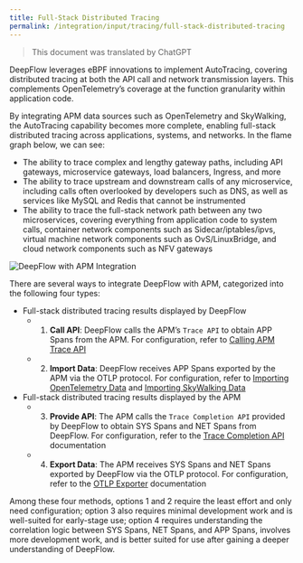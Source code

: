 ```yaml
---
title: Full-Stack Distributed Tracing
permalink: /integration/input/tracing/full-stack-distributed-tracing
---
```


> This document was translated by ChatGPT

DeepFlow leverages eBPF innovations to implement AutoTracing, covering distributed tracing at both the API call and network transmission layers. This complements OpenTelemetry’s coverage at the function granularity within application code.

By integrating APM data sources such as OpenTelemetry and SkyWalking, the AutoTracing capability becomes more complete, enabling full-stack distributed tracing across applications, systems, and networks. In the flame graph below, we can see:

- The ability to trace complex and lengthy gateway paths, including API gateways, microservice gateways, load balancers, Ingress, and more
- The ability to trace upstream and downstream calls of any microservice, including calls often overlooked by developers such as DNS, as well as services like MySQL and Redis that cannot be instrumented
- The ability to trace the full-stack network path between any two microservices, covering everything from application code to system calls, container network components such as Sidecar/iptables/ipvs, virtual machine network components such as OvS/LinuxBridge, and cloud network components such as NFV gateways

![DeepFlow with APM Integration](https://yunshan-guangzhou.oss-cn-beijing.aliyuncs.com/pub/pic/20231002651a886330ed3.png)

There are several ways to integrate DeepFlow with APM, categorized into the following four types:

- Full-stack distributed tracing results displayed by DeepFlow  
  - 1. **Call API**: DeepFlow calls the APM’s `Trace API` to obtain APP Spans from the APM. For configuration, refer to [Calling APM Trace API](./apm-trace-api/)  
  - 2. **Import Data**: DeepFlow receives APP Spans exported by the APM via the OTLP protocol. For configuration, refer to [Importing OpenTelemetry Data](./opentelemetry/) and [Importing SkyWalking Data](./skywalking/)  
- Full-stack distributed tracing results displayed by the APM  
  - 3. **Provide API**: The APM calls the `Trace Completion API` provided by DeepFlow to obtain SYS Spans and NET Spans from DeepFlow. For configuration, refer to the [Trace Completion API](../../output/query/trace-completion/) documentation  
  - 4. **Export Data**: The APM receives SYS Spans and NET Spans exported by DeepFlow via the OTLP protocol. For configuration, refer to the [OTLP Exporter](../../output/export/opentelemetry-exporter/) documentation  

Among these four methods, options 1 and 2 require the least effort and only need configuration; option 3 also requires minimal development work and is well-suited for early-stage use; option 4 requires understanding the correlation logic between SYS Spans, NET Spans, and APP Spans, involves more development work, and is better suited for use after gaining a deeper understanding of DeepFlow.